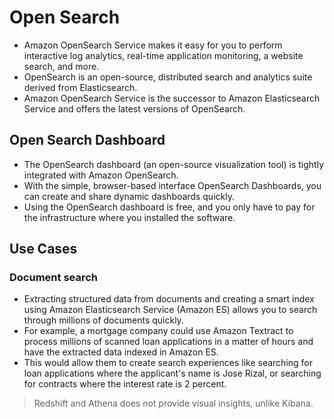 # Open Search

- Amazon OpenSearch Service makes it easy for you to perform interactive log analytics, real-time application monitoring, a website search, and more. 
- OpenSearch is an open-source, distributed search and analytics suite derived from Elasticsearch. 
- Amazon OpenSearch Service is the successor to Amazon Elasticsearch Service and offers the latest versions of OpenSearch.

## Open Search Dashboard

- The OpenSearch dashboard (an open-source visualization tool) is tightly integrated with Amazon OpenSearch. 
- With the simple, browser-based interface OpenSearch Dashboards, you can create and share dynamic dashboards quickly. 
- Using the OpenSearch dashboard is free, and you only have to pay for the infrastructure where you installed the software.

## Use Cases

### Document search 

- Extracting structured data from documents and creating a smart index using Amazon Elasticsearch Service (Amazon ES) allows you to search through millions of documents quickly. 
- For example, a mortgage company could use Amazon Textract to process millions of scanned loan applications in a matter of hours and have the extracted data indexed in Amazon ES. 
- This would allow them to create search experiences like searching for loan applications where the applicant's name is Jose Rizal, or searching for contracts where the interest rate is 2 percent.

> Redshift and Athena does not provide visual insights, unlike Kibana.

